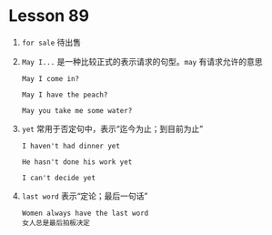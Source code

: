 # Lesson 89

1. `for sale` 待出售

2. `May I...` 是一种比较正式的表示请求的句型。`may` 有请求允许的意思

   ```
   May I come in?

   May I have the peach?

   May you take me some water?
   ```

3. `yet` 常用于否定句中，表示“迄今为止；到目前为止”

   ```
   I haven't had dinner yet

   He hasn't done his work yet

   I can't decide yet
   ```

4. `last word` 表示“定论；最后一句话”

   ```
   Women always have the last word
   女人总是最后拍板决定
   ```
